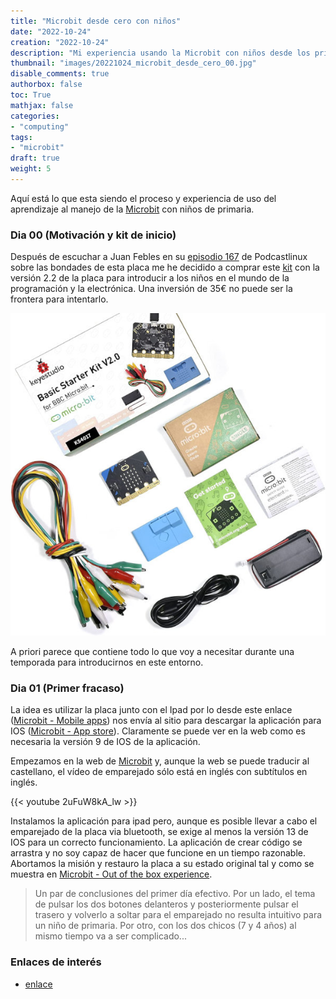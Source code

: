 ```yaml
---
title: "Microbit desde cero con niños"
date: "2022-10-24"
creation: "2022-10-24"
description: "Mi experiencia usando la Microbit con niños desde los primeros pasos"
thumbnail: "images/20221024_microbit_desde_cero_00.jpg"
disable_comments: true
authorbox: false
toc: True
mathjax: false
categories:
- "computing"
tags:
- "microbit"
draft: true
weight: 5
---
```

Aquí está lo que esta siendo el proceso y experiencia de uso del aprendizaje al manejo de la [Microbit] con niños de primaria.
<!--more-->
### Dia 00 (Motivación y kit de inicio)
Después de escuchar a Juan Febles en su [episodio 167] de Podcastlinux sobre las bondades de esta placa me he decidido a comprar este [kit] con la versión 2.2 de la placa para introducir a los niños en el mundo de la programación y la electrónica. Una inversión de 35€ no puede ser la frontera para intentarlo.

![image-01]

A priori parece que contiene todo lo que voy a necesitar durante una temporada para introducirnos en este entorno.

### Dia 01 (Primer fracaso)
La idea es utilizar la placa junto con el Ipad por lo desde este enlace ([Microbit - Mobile apps]) nos envía al sitio para descargar la aplicación para IOS ([Microbit - App store]). Claramente se puede ver en la web como es necesaria la versión 9 de IOS de la aplicación.

Empezamos en la web de [Microbit] y, aunque la web se puede traducir al castellano, el vídeo de emparejado sólo está en inglés con subtítulos en inglés.

{{< youtube 2uFuW8kA_lw  >}}

Instalamos la aplicación para ipad pero, aunque es posible llevar a cabo el emparejado de la placa via bluetooth, se exige al menos la versión 13 de IOS para un correcto funcionamiento. La aplicación de crear código se arrastra y no soy capaz de hacer que funcione en un tiempo razonable. Abortamos la misión y restauro la placa a su estado original tal y como se muestra en [Microbit - Out of the box experience].

> Un par de conclusiones del primer día efectivo. Por un lado, el tema de pulsar los dos botones delanteros y posteriormente pulsar el trasero y volverlo a soltar para el emparejado no resulta intuitivo para un niño de primaria. Por otro, con los dos chicos (7 y 4 años) al mismo tiempo va a ser complicado...





### Enlaces de interés
- [enlace](www.sherblog.pro)



[Episodio 167]: https://podcastlinux.com/posts/podcastlinux/167-Podcast-Linux/
[kit]: https://www.amazon.es/gp/product/B0B11R2BT1
[Microbit]: https://microbit.org
[Microbit - App store]: https://apps.apple.com/gb/app/micro-bit/id1092687276
[Microbit - Mobile apps]: https://microbit.org/get-started/user-guide/mobile/
[Microbit - Out of the box experience]: https://microbit.org/get-started/user-guide/out-of-box-experience

[image-01]: /images/20221024_microbit_desde_cero_01.jpg



